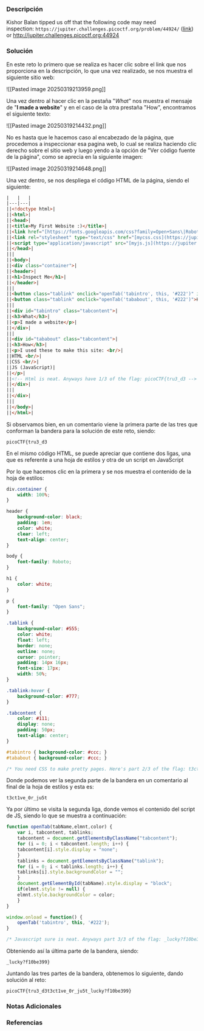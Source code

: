 ### Descripción
Kishor Balan tipped us off that the following code may need inspection: `https://jupiter.challenges.picoctf.org/problem/44924/` ([link](https://jupiter.challenges.picoctf.org/problem/44924/)) or http://jupiter.challenges.picoctf.org:44924
### Solución
En este reto lo primero que se realiza es hacer clic sobre el link que nos proporciona en la descripción, lo que una vez realizado, se nos muestra el siguiente sitio web:

![[Pasted image 20250319213959.png]]

Una vez dentro al hacer clic en la pestaña "*What*" nos muestra el mensaje de "**I made a website**" y en el caso de la otra prestaña "How", encontramos el siguiente texto:

![[Pasted image 20250319214432.png]]

No es hasta que le hacemos caso al encabezado de la página, que procedemos a inspeccionar esa pagina web, lo cual se realiza haciendo clic derecho sobre el sitio web y luego yendo a la opción de "Ver código fuente de la página", como se aprecia en la siguiente imagen:

![[Pasted image 20250319214648.png]]

Una vez dentro, se nos despliega el código HTML de la página, siendo el siguiente:

```html
|   |   |
|---|---|
||<!doctype html>|
||<html>|
||<head>|
||<title>My First Website :)</title>|
||<link href="[https://fonts.googleapis.com/css?family=Open+Sans\|Roboto](https://fonts.googleapis.com/css?family=Open+Sans\|Roboto)" rel="stylesheet">|
||<link rel="stylesheet" type="text/css" href="[mycss.css](https://jupiter.challenges.picoctf.org/problem/44924/mycss.css)">|
||<script type="application/javascript" src="[myjs.js](https://jupiter.challenges.picoctf.org/problem/44924/myjs.js)"></script>|
||</head>|
|||
||<body>|
||<div class="container">|
||<header>|
||<h1>Inspect Me</h1>|
||</header>|
|||
||<button class="tablink" onclick="openTab('tabintro', this, '#222')" id="defaultOpen">What</button>|
||<button class="tablink" onclick="openTab('tababout', this, '#222')">How</button>|
|||
||<div id="tabintro" class="tabcontent">|
||<h3>What</h3>|
||<p>I made a website</p>|
||</div>|
|||
||<div id="tababout" class="tabcontent">|
||<h3>How</h3>|
||<p>I used these to make this site: <br/>|
||HTML <br/>|
||CSS <br/>|
||JS (JavaScript)|
||</p>|
||<!-- Html is neat. Anyways have 1/3 of the flag: picoCTF{tru3_d3 -->|
||</div>|
|||
||</div>|
|||
||</body>|
||</html>|
```

Si observamos bien, en un comentario viene la primera parte de las tres que conforman la bandera para la solución de este reto, siendo:

```
picoCTF{tru3_d3
```

En el mismo código HTML, se puede apreciar que contiene dos ligas, una que es referente a una hoja de estilos <link rel="stylesheet" type="text/css" href="[mycss.css](https://jupiter.challenges.picoctf.org/problem/44924/mycss.css)"> y otra de un script en JavaScript <script type="application/javascript" src="[myjs.js](https://jupiter.challenges.picoctf.org/problem/44924/myjs.js)"></script>

Por lo que hacemos clic en la primera y se nos muestra el contenido de la hoja de estilos:

```css
div.container {
    width: 100%;
}

header {
    background-color: black;
    padding: 1em;
    color: white;
    clear: left;
    text-align: center;
}

body {
    font-family: Roboto;
}

h1 {
    color: white;
}

p {
    font-family: "Open Sans";
}

.tablink {
    background-color: #555;
    color: white;
    float: left;
    border: none;
    outline: none;
    cursor: pointer;
    padding: 14px 16px;
    font-size: 17px;
    width: 50%;
}

.tablink:hover {
    background-color: #777;
}

.tabcontent {
    color: #111;
    display: none;
    padding: 50px;
    text-align: center;
}

#tabintro { background-color: #ccc; }
#tababout { background-color: #ccc; }

/* You need CSS to make pretty pages. Here's part 2/3 of the flag: t3ct1ve_0r_ju5t */
```

Donde podemos ver la segunda parte de la bandera en un comentario al final de la hoja de estilos y esta es:

```
t3ct1ve_0r_ju5t
```

Ya por último se visita la segunda liga, donde vemos el contenido del script de JS, siendo lo que se muestra a continuación:

```js
function openTab(tabName,elmnt,color) {
    var i, tabcontent, tablinks;
    tabcontent = document.getElementsByClassName("tabcontent");
    for (i = 0; i < tabcontent.length; i++) {
	tabcontent[i].style.display = "none";
    }
    tablinks = document.getElementsByClassName("tablink");
    for (i = 0; i < tablinks.length; i++) {
	tablinks[i].style.backgroundColor = "";
    }
    document.getElementById(tabName).style.display = "block";
    if(elmnt.style != null) {
	elmnt.style.backgroundColor = color;
    }
}

window.onload = function() {
    openTab('tabintro', this, '#222');
}

/* Javascript sure is neat. Anyways part 3/3 of the flag: _lucky?f10be399} */
```

Obteniendo así la última parte de la bandera, siendo:

```
_lucky?f10be399}
```

Juntando las tres partes de la bandera, obtenemos lo siguiente, dando solución al reto:

```
picoCTF{tru3_d3t3ct1ve_0r_ju5t_lucky?f10be399}
```
### Notas Adicionales

### Referencias